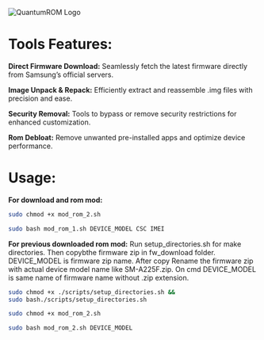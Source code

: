 ![QuantumROM Logo](QuantumROM/logo/QuantumROM.jpg)

# Tools Features:
**Direct Firmware Download:**
Seamlessly fetch the latest firmware directly from Samsung’s official servers.

**Image Unpack & Repack:**
 Efficiently extract and reassemble .img files with precision and ease.

**Security Removal:**
Tools to bypass or remove security restrictions for enhanced customization.

**Rom Debloat:**
Remove unwanted pre-installed apps and optimize device performance.

# Usage: #
**For download and rom mod:**
```bash
sudo chmod +x mod_rom_2.sh
```
```bash
sudo bash mod_rom_1.sh DEVICE_MODEL CSC IMEI
```

**For previous downloaded rom mod:**
Run setup_directories.sh for make directories. Then copybthe firmware zip in fw_download folder. DEVICE_MODEL is firmware zip name. After copy Rename the firmware zip with actual device model name like SM-A225F.zip. On cmd DEVICE_MODEL is same name of firmware name without .zip extension.

```bash
sudo chmod +x ./scripts/setup_directories.sh &&
sudo bash./scripts/setup_directories.sh
```

```bash
sudo chmod +x mod_rom_2.sh
```
```bash
sudo bash mod_rom_2.sh DEVICE_MODEL
```
